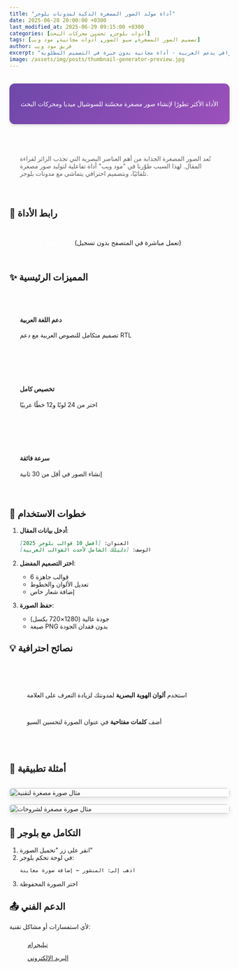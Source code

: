 ```yaml
---
title: "أداة مولد الصور المصغرة الذكية لمدونات بلوجر"
date: 2025-06-28 20:00:00 +0300
last_modified_at: 2025-06-29 09:15:00 +0300
categories: [أدوات بلوجر, تحسين محركات البحث]
tags: [تصميم الصور المصغرة, سيو الصور, أدوات مجانية, مود ويب]
author: فريق مود ويب
excerpt: "أنشئ صورًا مصغرة جذابة تلقائيًا لمقالات بلوجر بتصميم احترافي يدعم العربية - أداة مجانية بدون خبرة في التصميم المطلوبة."
image: /assets/img/posts/thumbnail-generator-preview.jpg
---
```


<div class="featured-box">
  <i class="fas fa-magic"></i>
  <p>الأداة الأكثر تطورًا لإنشاء صور مصغرة محسّنة للسوشيال ميديا ومحركات البحث</p>
</div>

<blockquote class="quote-card">
  <p>تُعد الصور المصغرة الجذابة من أهم العناصر البصرية التي تجذب الزائر لقراءة المقال. لهذا السبب طوّرنا في "مود ويب" أداة تفاعلية لتوليد صور مصغرة تلقائيًا، وبتصميم احترافي يتماشى مع مدونات بلوجر.</p>
</blockquote>

## 🔗 رابط الأداة
<div class="tool-link">
  <a href="https://www.modweeb.com/p/post-thumbnail-generator.html" target="_blank" class="btn-download">
    <i class="fas fa-external-link-alt"></i> الانتقال إلى الأداة
  </a>
  <span class="note">(تعمل مباشرة في المتصفح بدون تسجيل)</span>
</div>

## ✨ المميزات الرئيسية
<div class="features-grid">
  <div class="feature">
    <i class="fas fa-text-height"></i>
    <h4>دعم اللغة العربية</h4>
    <p>تصميم متكامل للنصوص العربية مع دعم RTL</p>
  </div>
  <div class="feature">
    <i class="fas fa-palette"></i>
    <h4>تخصيص كامل</h4>
    <p>اختر من 24 لونًا و12 خطًا عربيًا</p>
  </div>
  <div class="feature">
    <i class="fas fa-bolt"></i>
    <h4>سرعة فائقة</h4>
    <p>إنشاء الصور في أقل من 30 ثانية</p>
  </div>
</div>

## 🧪 خطوات الاستخدام
1. **أدخل بيانات المقال**:
   ```markdown
   العنوان: [أفضل 10 قوالب بلوجر 2025]
   الوصف: [دليلك الشامل لأحدث القوالب العربية]
   ```

2. **اختر التصميم المفضل**:
   - 6 قوالب جاهزة
   - تعديل الألوان والخطوط
   - إضافة شعار خاص

3. **حفظ الصورة**:
   - جودة عالية (1280×720 بكسل)
   - صيغة PNG بدون فقدان الجودة

## 💡 نصائح احترافية
<div class="pro-tips">
  <div class="tip">
    <i class="fas fa-lightbulb"></i>
    <p>استخدم <strong>ألوان الهوية البصرية</strong> لمدونتك لزيادة التعرف على العلامة</p>
  </div>
  <div class="tip">
    <i class="fas fa-search"></i>
    <p>أضف <strong>كلمات مفتاحية</strong> في عنوان الصورة لتحسين السيو</p>
  </div>
</div>

## 📌 أمثلة تطبيقية
<div class="examples">
  <img src="/assets/img/posts/thumbnail-example1.jpg" alt="مثال صورة مصغرة لتقنية" loading="lazy">
  <img src="/assets/img/posts/thumbnail-example2.jpg" alt="مثال صورة مصغرة لشروحات" loading="lazy">
</div>

## 🔄 التكامل مع بلوجر
1. انقر على زر "تحميل الصورة"
2. في لوحة تحكم بلوجر:
   ```markdown
   اذهب إلى: المنشور ← إضافة صورة معاينة
   ```
3. اختر الصورة المحفوظة

## 📤 الدعم الفني
<p class="support-note">لأي استفسارات أو مشاكل تقنية:</p>
<ul class="contact-links">
  <li><i class="fab fa-telegram"></i> <a href="https://t.me/modweeb" target="_blank">تيليجرام</a></li>
  <li><i class="fas fa-envelope"></i> <a href="mailto:support@modweeb.com">البريد الإلكتروني</a></li>
</ul>

<style>
/* التنسيقات العامة */
.featured-box {
  background: linear-gradient(135deg, #6e48aa 0%, #9d50bb 100%);
  color: white;
  padding: 1.5rem;
  border-radius: 12px;
  margin: 2rem 0;
  text-align: center;
  box-shadow: 0 4px 6px rgba(0,0,0,0.1);
}

.featured-box i {
  font-size: 2rem;
  margin-bottom: 0.5rem;
}

/* شبكة المميزات */
.features-grid {
  display: grid;
  grid-template-columns: repeat(auto-fit, minmax(250px, 1fr));
  gap: 1.5rem;
  margin: 2rem 0;
}

.feature {
  background: var(--card-bg);
  padding: 1.5rem;
  border-radius: 8px;
  border-left: 3px solid var(--link-hover-color);
  transition: transform 0.3s;
}

.feature:hover {
  transform: translateY(-5px);
}

.feature i {
  color: var(--link-hover-color);
  font-size: 1.5rem;
  margin-bottom: 0.5rem;
}

/* الأزرار */
.btn-download {
  background-color: var(--button-bg);
  color: white !important;
  padding: 0.8rem 1.5rem;
  border-radius: 50px;
  display: inline-block;
  margin: 1rem 0;
  font-weight: bold;
  text-decoration: none !important;
  transition: all 0.3s;
}

.btn-download:hover {
  transform: scale(1.05);
  box-shadow: 0 4px 8px rgba(0,0,0,0.2);
}

/* النصائح الاحترافية */
.pro-tips {
  background: var(--card-bg);
  padding: 1.5rem;
  border-radius: 12px;
  border-left: 4px solid var(--link-hover-color);
  margin: 2rem 0;
}

.tip {
  display: flex;
  align-items: center;
  gap: 1rem;
  margin: 1rem 0;
}

.tip i {
  color: var(--link-hover-color);
  font-size: 1.2rem;
}

/* أمثلة الصور */
.examples {
  display: grid;
  grid-template-columns: repeat(auto-fit, minmax(300px, 1fr));
  gap: 1rem;
  margin: 2rem 0;
}

.examples img {
  border-radius: 8px;
  box-shadow: 0 4px 12px rgba(0,0,0,0.1);
  transition: transform 0.3s;
  width: 100%;
  height: auto;
}

.examples img:hover {
  transform: scale(1.02);
}

/* روابط التواصل */
.contact-links {
  list-style: none;
  padding-left: 0;
  margin: 1.5rem 0;
}

.contact-links li {
  margin: 0.8rem 0;
  display: flex;
  align-items: center;
  gap: 0.8rem;
}

.contact-links i {
  width: 1.5em;
  color: var(--link-hover-color);
  font-size: 1.2rem;
}

/* التأثيرات العامة */
blockquote.quote-card {
  border-left: 4px solid var(--link-hover-color);
  padding: 1.5rem;
  background: var(--card-bg);
  border-radius: 0 8px 8px 0;
  margin: 2rem 0;
}

.note {
  font-size: 0.9rem;
  color: var(--text-muted);
  margin: 1rem 0;
}
</style>
